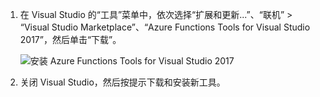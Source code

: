 1. 在 Visual Studio 的“工具”菜单中，依次选择“扩展和更新...”、“联机” > “Visual Studio Marketplace”、“Azure Functions Tools for Visual Studio 2017”，然后单击“下载”。
 
    ![安装 Azure Functions Tools for Visual Studio 2017](./media/functions-install-vstools/functions-vstools-install.png)

2. 关闭 Visual Studio，然后按提示下载和安装新工具。 